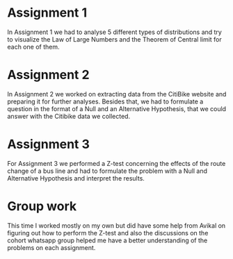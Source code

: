 # Assignment 1

In Assignment 1 we had to analyse 5 different types of distributions and try to visualize the Law of Large Numbers and the Theorem of Central limit for each one of them. 

# Assignment 2

In Assignment 2 we worked on extracting data from the CitiBike website and preparing it for further analyses. 
Besides that, we had to formulate a question in the format of a Null and an Alternative Hypothesis, that we could answer with the Citibike data we collected. 

# Assignment 3

For Assignment 3 we performed a Z-test concerning the effects of the route change of a bus line and had to formulate the problem with a Null and Alternative Hypothesis and interpret the results. 

# Group work

This time I worked mostly on my own but did have some help from Avikal on figuring out how to perform the Z-test and also the discussions on the cohort whatsapp group helped me have a better understanding of the problems on each assignment. 